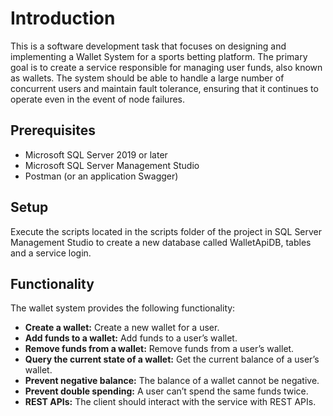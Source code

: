 # Introduction
This is a software development task that focuses on designing and implementing a Wallet System for a sports betting platform. The primary goal is to create a service responsible for managing user funds, also known as wallets. The system should be able to handle a large number of concurrent users and maintain fault tolerance, ensuring that it continues to operate even in the event of node failures.

## Prerequisites
- Microsoft SQL Server 2019 or later
- Microsoft SQL Server Management Studio
- Postman (or an application Swagger)

## Setup
Execute the scripts located in the scripts folder of the project in SQL Server Management Studio to create a new database called WalletApiDB, tables and a service login.

## Functionality
The wallet system provides the following functionality:
- **Create a wallet:** Create a new wallet for a user.
- **Add funds to a wallet:** Add funds to a user’s wallet.
- **Remove funds from a wallet:** Remove funds from a user’s wallet.
- **Query the current state of a wallet:** Get the current balance of a user’s wallet.
- **Prevent negative balance:** The balance of a wallet cannot be negative.
- **Prevent double spending:** A user can’t spend the same funds twice.
- **REST APIs:** The client should interact with the service with REST APIs.
